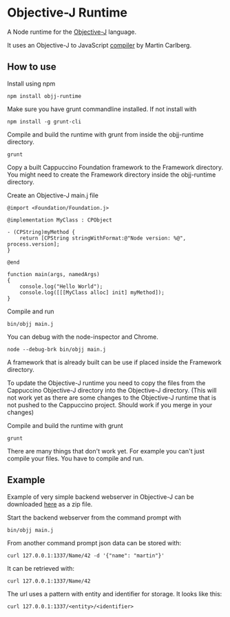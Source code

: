 Objective-J Runtime
=================

A Node runtime for the [Objective-J][objj] language.

[objj]: http://www.cappuccino-project.org/learn/objective-j.html

It uses an Objective-J to JavaScript [compiler][objj-transpiler] by Martin Carlberg.

[objj-transpiler]: https://github.com/mrcarlberg/ObjJAcornCompiler

## How to use

Install using npm

```
npm install objj-runtime
```

Make sure you have grunt commandline installed. If not install with

```
npm install -g grunt-cli

```

Compile and build the runtime with grunt from inside the objj-runtime directory.

```
grunt
```

Copy a built Cappuccino Foundation framework to the Framework directory. You might need to create the Framework directory inside the objj-runtime directory.

Create an Objective-J main.j file

```
@import <Foundation/Foundation.j>

@implementation MyClass : CPObject

- (CPString)myMethod {
    return [CPString stringWithFormat:@"Node version: %@", process.version];
}

@end

function main(args, namedArgs)
{
    console.log("Hello World");
    console.log([[[MyClass alloc] init] myMethod]);
}
```

Compile and run
```
bin/objj main.j
```

You can debug with the node-inspector and Chrome.

```
node --debug-brk bin/objj main.j
```

A framework that is already built can be use if placed inside the Framework directory.

To update the Objective-J runtime you need to copy the files from the Cappuccino Objective-J directory into the Objective-J directory. (This will not work yet as there are some changes to the Objective-J runtime that is not pushed to the Cappuccino project. Should work if you merge in your changes)

Compile and build the runtime with grunt

```
grunt
```

There are many things that don't work yet. For example you can't just compile your files. You have to compile and run.

## Example

Example of very simple backend webserver in Objective-J can be downloaded [here][objj-node-webserver] as a zip file.

[objj-node-webserver]: http://mini.carlberg.org/dev/objj-node-webserver.zip

Start the backend webserver from the command prompt with
```
bin/objj main.j
```

From another command prompt json data can be stored with:
```
curl 127.0.0.1:1337/Name/42 -d '{"name": "martin"}'
```

It can be retrieved with:
```
curl 127.0.0.1:1337/Name/42
```

The url uses a pattern with entity and identifier for storage. It looks like this:
```
curl 127.0.0.1:1337/<entity>/<identifier>
```
